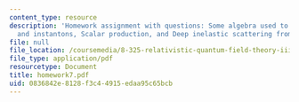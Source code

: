 ```yaml
---
content_type: resource
description: 'Homework assignment with questions: Some algebra used to study ?-vacua
  and instantons, Scalar production, and Deep inelastic scattering from a photon.'
file: null
file_location: /coursemedia/8-325-relativistic-quantum-field-theory-iii-spring-2007/0836842e8128f3c44915edaa95c65bcb_homework7.pdf
file_type: application/pdf
resourcetype: Document
title: homework7.pdf
uid: 0836842e-8128-f3c4-4915-edaa95c65bcb
---
```

